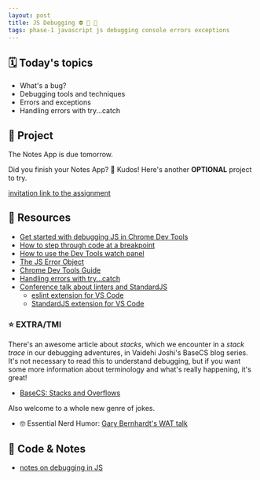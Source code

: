 ```yaml
---
layout: post
title: JS Debugging ⛔ 🐞 🐛
tags: phase-1 javascript js debugging console errors exceptions
---
```


## 🗓️ Today's topics

- What's a bug?
- Debugging tools and techniques
- Errors and exceptions
- Handling errors with try...catch

## 🎯 Project

The Notes App is due tomorrow.

Did you finish your Notes App? 🎉 Kudos! Here's another **OPTIONAL** project to try.

[invitation link to the assignment](https://classroom.github.com/a/qpQp7s32)


## 🔖 Resources

- [Get started with debugging JS in Chrome Dev Tools](https://developers.google.com/web/tools/chrome-devtools/javascript)
- [How to step through code at a breakpoint](https://developers.google.com/web/tools/chrome-devtools/javascript/reference#stepping)
- [How to use the Dev Tools watch panel](https://developers.google.com/web/tools/chrome-devtools/javascript/reference#watch)
- [The JS Error Object](https://developer.mozilla.org/en-US/docs/Web/JavaScript/Reference/Global_Objects/Error)
- [Chrome Dev Tools Guide](https://developers.google.com/web/tools/chrome-devtools)
- [Handling errors with try...catch](https://developer.mozilla.org/en-US/docs/Web/JavaScript/Guide/Control_flow_and_error_handling#try...catch_statement)
- [Conference talk about linters and StandardJS](https://www.youtube.com/watch?v=kuHfMw8j4xk)
  - [eslint extension for VS Code](https://marketplace.visualstudio.com/items?itemName=dbaeumer.vscode-eslint)
  - [StandardJS extension for VS Code](https://marketplace.visualstudio.com/items?itemName=chenxsan.vscode-standardjs)

### ⭐️ EXTRA/TMI

There's an awesome article about _stacks_, which we encounter in a _stack trace_ in our debugging adventures, in Vaidehi Joshi's BaseCS blog series. It's not necessary to read this to understand debugging, but if you want some more information about terminology and what's really happening, it's great!

- [BaseCS: Stacks and Overflows](https://medium.com/basecs/stacks-and-overflows-dbcf7854dc67)

Also welcome to a whole new genre of jokes.

- 🤓 Essential Nerd Humor: [Gary Bernhardt's WAT talk](https://www.destroyallsoftware.com/talks/wat)

## 🦉 Code & Notes

- [notes on debugging in JS](https://github.com/Momentum-Team-11/notes/blob/main/js-debugging.md)

